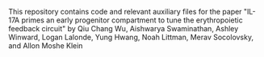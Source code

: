 This repository contains code and relevant auxiliary files for the paper "IL-17A primes an early progenitor compartment to tune the erythropoietic feedback circuit" by Qiu Chang Wu, Aishwarya Swaminathan, Ashley Winward, Logan Lalonde, Yung Hwang, Noah Littman, Merav Socolovsky, and Allon Moshe Klein
